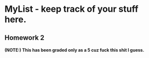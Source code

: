 ﻿# MyList - keep track of your stuff here.

## Homework 2

#### (NOTE:) This has been graded only as a 5 cuz fuck this shit I guess.
